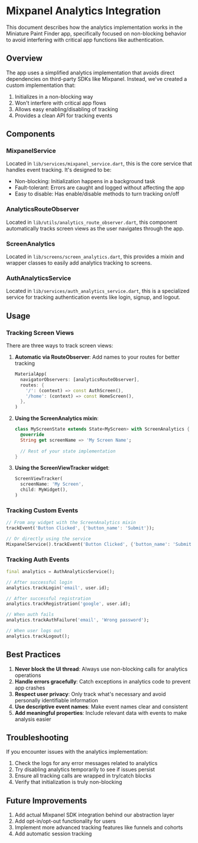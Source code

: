 # Mixpanel Analytics Integration

This document describes how the analytics implementation works in the Miniature Paint Finder app, specifically focused on non-blocking behavior to avoid interfering with critical app functions like authentication.

## Overview

The app uses a simplified analytics implementation that avoids direct dependencies on third-party SDKs like Mixpanel. Instead, we've created a custom implementation that:

1. Initializes in a non-blocking way
2. Won't interfere with critical app flows
3. Allows easy enabling/disabling of tracking
4. Provides a clean API for tracking events

## Components

### MixpanelService

Located in `lib/services/mixpanel_service.dart`, this is the core service that handles event tracking. It's designed to be:

- Non-blocking: Initialization happens in a background task
- Fault-tolerant: Errors are caught and logged without affecting the app
- Easy to disable: Has enable/disable methods to turn tracking on/off

### AnalyticsRouteObserver

Located in `lib/utils/analytics_route_observer.dart`, this component automatically tracks screen views as the user navigates through the app.

### ScreenAnalytics

Located in `lib/screens/screen_analytics.dart`, this provides a mixin and wrapper classes to easily add analytics tracking to screens.

### AuthAnalyticsService

Located in `lib/services/auth_analytics_service.dart`, this is a specialized service for tracking authentication events like login, signup, and logout.

## Usage

### Tracking Screen Views

There are three ways to track screen views:

1. **Automatic via RouteObserver**: Add names to your routes for better tracking
   ```dart
   MaterialApp(
     navigatorObservers: [analyticsRouteObserver],
     routes: {
       '/': (context) => const AuthScreen(),
       '/home': (context) => const HomeScreen(),
     },
   )
   ```

2. **Using the ScreenAnalytics mixin**:
   ```dart
   class MyScreenState extends State<MyScreen> with ScreenAnalytics {
     @override
     String get screenName => 'My Screen Name';
     
     // Rest of your state implementation
   }
   ```

3. **Using the ScreenViewTracker widget**:
   ```dart
   ScreenViewTracker(
     screenName: 'My Screen',
     child: MyWidget(),
   )
   ```

### Tracking Custom Events

```dart
// From any widget with the ScreenAnalytics mixin
trackEvent('Button Clicked', {'button_name': 'Submit'});

// Or directly using the service
MixpanelService().trackEvent('Button Clicked', {'button_name': 'Submit'});
```

### Tracking Auth Events

```dart
final analytics = AuthAnalyticsService();

// After successful login
analytics.trackLogin('email', user.id);

// After successful registration
analytics.trackRegistration('google', user.id);

// When auth fails
analytics.trackAuthFailure('email', 'Wrong password');

// When user logs out
analytics.trackLogout();
```

## Best Practices

1. **Never block the UI thread**: Always use non-blocking calls for analytics operations
2. **Handle errors gracefully**: Catch exceptions in analytics code to prevent app crashes
3. **Respect user privacy**: Only track what's necessary and avoid personally identifiable information
4. **Use descriptive event names**: Make event names clear and consistent
5. **Add meaningful properties**: Include relevant data with events to make analysis easier

## Troubleshooting

If you encounter issues with the analytics implementation:

1. Check the logs for any error messages related to analytics
2. Try disabling analytics temporarily to see if issues persist
3. Ensure all tracking calls are wrapped in try/catch blocks
4. Verify that initialization is truly non-blocking

## Future Improvements

1. Add actual Mixpanel SDK integration behind our abstraction layer
2. Add opt-in/opt-out functionality for users
3. Implement more advanced tracking features like funnels and cohorts
4. Add automatic session tracking 